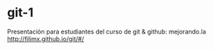 git-1
=====

Presentación para estudiantes del curso de git &amp; github: mejorando.la
http://filimx.github.io/git/#/
